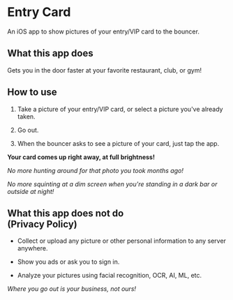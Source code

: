 # Entry Card

An iOS app to show pictures of your entry/VIP card to the bouncer.

## What this app does

Gets you in the door faster at your favorite restaurant, club, or gym!

## How to use

1. Take a picture of your entry/VIP card, or select a picture you've already taken.

2. Go out.

3. When the bouncer asks to see a picture of your card, just tap the app.

**Your card comes up right away, at full brightness!**

*No more hunting around for that photo you took months ago!*

*No more squinting at a dim screen when you're standing in a dark bar or outside at night!*


## What this app does not do <br> (Privacy Policy)

* Collect or upload any picture or other personal information to any server anywhere.

* Show you ads or ask you to sign in.

* Analyze your pictures using facial recognition, OCR, AI, ML, etc.

*Where you go out is your business, not ours!*
